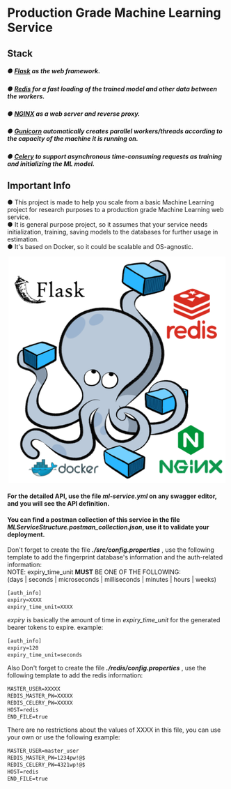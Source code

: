 # Production Grade Machine Learning Service  

## Stack
##### ● [Flask](https://flask.palletsprojects.com/en/2.0.x/) as the web framework.
##### ● [Redis](https://redis.io/) for a fast loading of the trained model and other data between the workers.
##### ● [NGINX](https://www.nginx.com/) as a web server and reverse proxy.
##### ● [Gunicorn](https://gunicorn.org/) automatically creates parallel workers/threads according to the capacity of the machine it is running on.  
##### ● [Celery](https://docs.celeryproject.org/en/stable/getting-started/introduction.html) to support asynchronous time-consuming requests as training and initializing the ML model.   

## Important Info
 ● This project is made to help you scale from a basic Machine Learning project for research purposes to a production grade Machine Learning web service.  
 ● It is general purpose project, so it assumes that your service needs initialization, training, saving models to the databases for further usage in estimation.  
 ● It's based on Docker, so it could be scalable and OS-agnostic.  

<p align="center">
    <img style='width: 500px' src="readme_structure.png"/>
</p>

#### For the detailed API, use the file  ***ml-service.yml***  on any swagger editor, and you will see the API definition.  
#### You can find a postman collection of this service in the file  ***MLServiceStructure.postman_collection.json***, use it to validate your deployment. 


Don't forget to create the file ***./src/config.properties*** , use the following template to add the fingerprint database's information and the auth-related information:  
NOTE: expiry_time_unit **MUST** BE ONE OF THE FOLLOWING:  
(days | seconds | microseconds | milliseconds | minutes | hours | weeks)
```./src/config.properties
[auth_info]
expiry=XXXX
expiry_time_unit=XXXX  
```
*expiry* is basically the amount of time in *expiry_time_unit* for the generated bearer tokens to expire.
example:
```./src/config.properties
[auth_info]
expiry=120
expiry_time_unit=seconds  
```

Also Don't forget to create the file ***./redis/config.properties*** , use the following template to add the redis information:
```./redis/config.properties
MASTER_USER=XXXXX
REDIS_MASTER_PW=XXXXX
REDIS_CELERY_PW=XXXXX
HOST=redis
END_FILE=true
```
There are no restrictions about the values of XXXX in this file, you can use your own or use the following example:
```./redis/config.properties
MASTER_USER=master_user
REDIS_MASTER_PW=1234pw!@$
REDIS_CELERY_PW=4321wp!@$
HOST=redis
END_FILE=true
```
